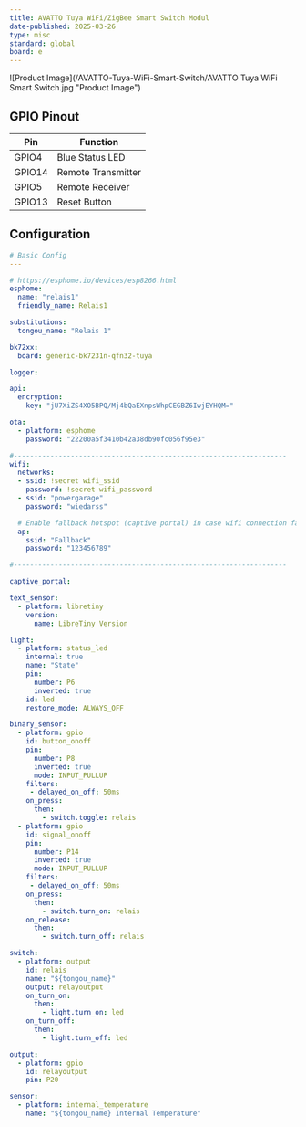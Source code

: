 ```yaml
---
title: AVATTO Tuya WiFi/ZigBee Smart Switch Modul
date-published: 2025-03-26
type: misc
standard: global
board: e
---
```

![Product Image](/AVATTO-Tuya-WiFi-Smart-Switch/AVATTO Tuya WiFi Smart Switch.jpg "Product Image")

## GPIO Pinout

| Pin    | Function           |
| ------ | ------------------ |
| GPIO4  | Blue Status LED    |
| GPIO14 | Remote Transmitter |
| GPIO5  | Remote Receiver    |
| GPIO13 | Reset Button       |

## Configuration

```yaml
# Basic Config
---

# https://esphome.io/devices/esp8266.html
esphome:
  name: "relais1"
  friendly_name: Relais1

substitutions:
  tongou_name: "Relais 1"

bk72xx:
  board: generic-bk7231n-qfn32-tuya

logger:

api:
  encryption:
    key: "jU7XiZS4XO5BPQ/Mj4bQaEXnpsWhpCEGBZ6IwjEYHQM="

ota:
  - platform: esphome
    password: "22200a5f3410b42a38db90fc056f95e3"

#-------------------------------------------------------------------
wifi:
  networks:
  - ssid: !secret wifi_ssid
    password: !secret wifi_password
  - ssid: "powergarage"
    password: "wiedarss"

  # Enable fallback hotspot (captive portal) in case wifi connection fails
  ap:
    ssid: "Fallback"
    password: "123456789"

#-------------------------------------------------------------------

captive_portal:

text_sensor:
  - platform: libretiny
    version:
      name: LibreTiny Version

light:
  - platform: status_led
    internal: true
    name: "State"
    pin:
      number: P6
      inverted: true
    id: led
    restore_mode: ALWAYS_OFF

binary_sensor:
  - platform: gpio
    id: button_onoff
    pin:
      number: P8
      inverted: true
      mode: INPUT_PULLUP
    filters:
     - delayed_on_off: 50ms
    on_press:
      then:
        - switch.toggle: relais
  - platform: gpio
    id: signal_onoff
    pin:
      number: P14
      inverted: true
      mode: INPUT_PULLUP
    filters:
     - delayed_on_off: 50ms
    on_press:
      then:
        - switch.turn_on: relais
    on_release: 
      then:
        - switch.turn_off: relais   

switch:
  - platform: output
    id: relais
    name: "${tongou_name}"
    output: relayoutput
    on_turn_on: 
      then:
        - light.turn_on: led
    on_turn_off: 
      then:
        - light.turn_off: led

output:
  - platform: gpio
    id: relayoutput
    pin: P20

sensor:
  - platform: internal_temperature
    name: "${tongou_name} Internal Temperature"   
```
